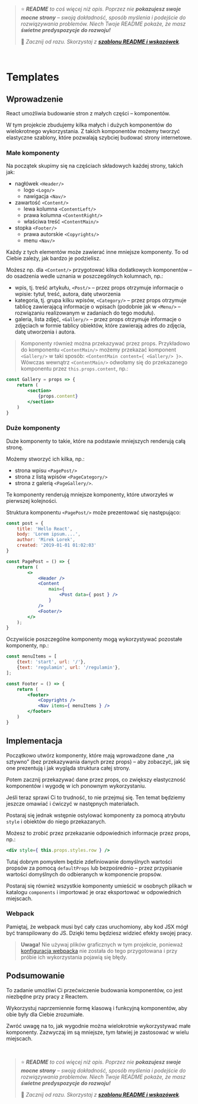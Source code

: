 > ⭐ ***README** to coś więcej niż opis. Poprzez nie **pokazujesz swoje mocne strony** – swoją dokładność, sposób myślenia i podejście do rozwiązywania problemów. Niech Twoje README pokaże, że masz **świetne predyspozycje do rozwoju!***
> 
> 🎁 *Zacznij od razu. Skorzystaj z **[szablonu README i wskazówek](https://github.com/devmentor-pl/readme-template)**.* 

&nbsp;


# Templates

## Wprowadzenie

React umożliwia budowanie stron z małych części – komponentów.

W tym projekcie zbudujemy kilka małych i dużych komponentów do wielokrotnego wykorzystania. Z takich komponentów możemy tworzyć elastyczne szablony, które pozwalają szybciej budować strony internetowe. 

### Małe komponenty

Na początek skupimy się na częściach składowych każdej strony, takich jak:

* nagłówek `<Header/>`
    * logo `<Logo/>`
    * nawigacja `<Nav/>`
* zawartość `<Content/>`
    * lewa kolumna `<ContentLeft/>`
    * prawa kolumna `<ContentRight/>`
    * właściwa treść `<ContentMain/>`
* stopka `<Footer/>`
    * prawa autorskie `<Copyrights/>`
    * menu `<Nav/>`

Każdy z tych elementów może zawierać inne mniejsze komponenty. To od Ciebie zależy, jak bardzo je podzielisz.

Możesz np. dla `<Content/>` przygotować kilka dodatkowych komponentów – do osadzenia wedle uznania w poszczególnych kolumnach, np.:

* wpis, tj. treść artykułu, `<Post/>` – przez props otrzymuje informacje o wpisie: tytuł, treść, autora, datę utworzenia
* kategoria, tj. grupa kilku wpisów, `<Category/>` – przez props otrzymuje tablicę zawierającą informacje o wpisach (podobnie jak w `<Menu/>` – rozwiązaniu realizowanym w zadaniach do tego modułu).
* galeria, lista zdjęć,  `<Gallery/>` – przez props otrzymuje informacje o zdjęciach w formie tablicy obiektów, które zawierają adres do zdjęcia, datę utworzenia i autora.

> Komponenty również można przekazywać przez props. Przykładowo do komponentu `<ContentMain/>` możemy przekazać komponent `<Gallery/>` w taki sposób: `<ContentMain content={ <Gallery/> }>`. Wówczas wewnątrz `<ContentMain/>` odwołamy się do przekazanego komponentu przez `this.props.content`, np.:

```jsx
const Gallery = props => {
    return (
        <section>
            {props.content}
        </section>
    )
}
```

### Duże komponenty

Duże komponenty to takie, które na podstawie mniejszych renderują całą stronę.

Możemy stworzyć ich kilka, np.:

* strona wpisu `<PagePost/>`
* strona z listą wpisów `<PageCategory/>`
* strona z galerią `<PageGallery/>`.


Te komponenty renderują mniejsze komponenty, które utworzyłeś w pierwszej kolejności.

Struktura komponentu `<PagePost/>` może prezentować się następująco:

```jsx
const post = {
    title: 'Hello React',
    body: 'Lorem ipsum....',
    author: 'Mirek Lorek',
    created: '2019-01-01 01:02:03'
}

const PagePost = () => {
    return (
        <>
            <Header />
            <Content
                main={ 
                    <Post data={ post } /> 
                }
            />
            <Footer/>
        </>
    );
}
```

Oczywiście poszczególne komponenty mogą wykorzystywać pozostałe komponenty, np.:

```jsx
const menuItems = [
    {text: 'start', url: '/'},
    {text: 'regulamin', url: '/regulamin'},
];

const Footer = () => {
    return (
        <footer>
            <Copyrights />
            <Nav items={ menuItems } />
        </footer>
    )
}
```


## Implementacja

Początkowo utwórz komponenty, które mają wprowadzone dane „na sztywno” (bez przekazywania danych przez props) – aby zobaczyć, jak się one prezentują i jak wygląda struktura całej strony.

Potem zacznij przekazywać dane przez props, co zwiększy elastyczność komponentów i wygodę w ich ponownym wykorzystaniu. 

Jeśli teraz sprawi Ci to trudność, to nie przejmuj się. Ten temat będziemy jeszcze omawiać i ćwiczyć w następnych materiałach.

Postaraj się jednak wstępnie ostylować komponenty za pomocą atrybutu `style` i obiektów do niego przekazanych.

Możesz to zrobić przez przekazanie odpowiednich informacje przez props, np.:

```jsx
<div style={ this.props.styles.row } />
```

Tutaj dobrym pomysłem będzie zdefiniowanie domyślnych wartości propsów za pomocą `defaultProps` lub bezpośrednio – przez przypisanie wartości domyślnych do odbieranych w komponencie propsów.

Postaraj się również wszystkie komponenty umieścić w osobnych plikach w katalogu `components` i importować je oraz eksportować w odpowiednich miejscach.

### Webpack

Pamiętaj, że webpack musi być cały czas uruchomiony, aby kod JSX mógł być transpilowany do JS. Dzięki temu będziesz widzieć efekty swojej pracy.

> **Uwaga!** Nie używaj plików graficznych w tym projekcie, ponieważ [konfiguracja webpacka](https://www.robinwieruch.de/webpack-images) nie została do tego przygotowana i przy próbie ich wykorzystania pojawią się błędy.

## Podsumowanie

To zadanie umożliwi Ci przećwiczenie budowania komponentów, co jest niezbędne przy pracy z Reactem. 

Wykorzystuj naprzemiennie formę klasową i funkcyjną komponentów, aby obie były dla Ciebie zrozumiałe.

Zwróć uwagę na to, jak wygodnie można wielokrotnie wykorzystywać małe komponenty. Zazwyczaj im są mniejsze, tym łatwiej je zastosować w wielu miejscach.


&nbsp;

> ⭐ ***README** to coś więcej niż opis. Poprzez nie **pokazujesz swoje mocne strony** – swoją dokładność, sposób myślenia i podejście do rozwiązywania problemów. Niech Twoje README pokaże, że masz **świetne predyspozycje do rozwoju!***
> 
> 🎁 *Zacznij od razu. Skorzystaj z **[szablonu README i wskazówek](https://github.com/devmentor-pl/readme-template)**.* 
